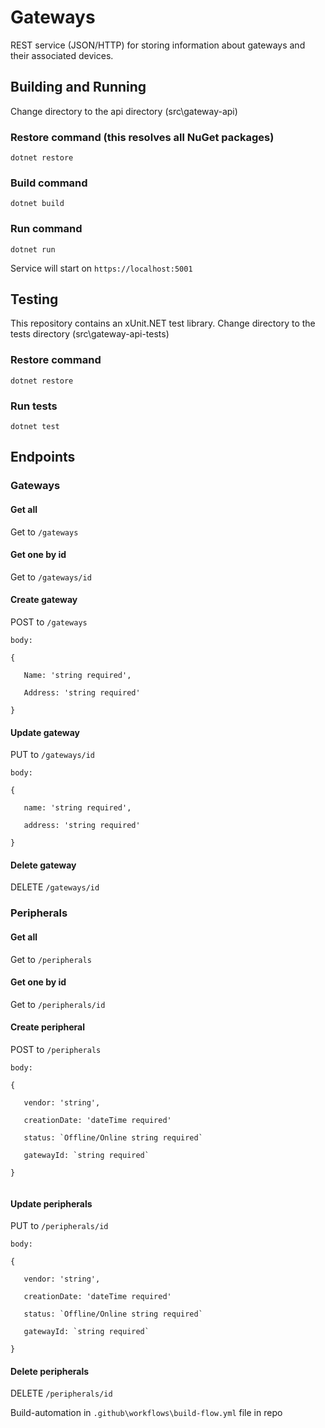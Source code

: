 # Gateways

  

REST service (JSON/HTTP) for storing information about gateways and their associated devices.

  

## Building and Running

  

Change directory to the api directory (src\gateway-api)

### Restore command (this resolves all NuGet packages)

  

`dotnet restore`

  

### Build command

  

`dotnet build`

  

### Run command

  

`dotnet run`

  

Service will start on `https://localhost:5001`

  

## Testing

  

This repository contains an xUnit.NET test library. Change directory to the tests directory (src\gateway-api-tests)


### Restore command

  

`dotnet restore`

  

### Run tests

  

`dotnet test`

  
  

## Endpoints

  

### Gateways

  

#### Get all

  

Get to `/gateways`

  

#### Get one by id

  

Get to `/gateways/id`

  


#### Create gateway

  

POST to `/gateways`  


```
body:

{

   Name: 'string required',

   Address: 'string required'

}

```
#### Update gateway

PUT to `/gateways/id`  
```
body:

{

   name: 'string required',

   address: 'string required'

}
```


#### Delete gateway

DELETE  `/gateways/id`  







### Peripherals

  

#### Get all

  

Get to `/peripherals`

  

#### Get one by id

  

Get to `/peripherals/id`

  


#### Create peripheral

  

POST to `/peripherals`  


```
body:

{

   vendor: 'string',

   creationDate: 'dateTime required'
   
   status: `Offline/Online string required`
   
   gatewayId: `string required`

}


```
#### Update peripherals

PUT to `/peripherals/id`  
```
body:

{

   vendor: 'string',

   creationDate: 'dateTime required'
   
   status: `Offline/Online string required`
   
   gatewayId: `string required`

}
```


#### Delete peripherals

DELETE  `/peripherals/id`  



Build-automation in `.github\workflows\build-flow.yml` file in repo

